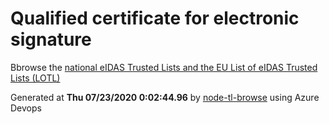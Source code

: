 # Qualified certificate for electronic signature 
 Bbrowse the [national eIDAS Trusted Lists and the EU List of eIDAS Trusted Lists (LOTL)](https://webgate.ec.europa.eu/tl-browser/#/) 
 
 
Generated at **Thu 07/23/2020  0:02:44.96** by [node-tl-browse](https://github.com/ymedlop/node-tl-browser) using Azure Devops 
